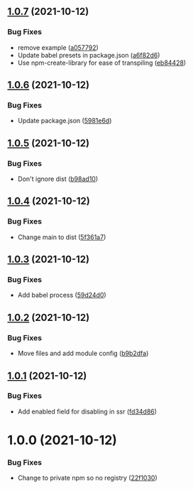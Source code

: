 ## [1.0.7](https://github.com/deliverynative/mqtt-next/compare/v1.0.6...v1.0.7) (2021-10-12)


### Bug Fixes

* remove example ([a057792](https://github.com/deliverynative/mqtt-next/commit/a05779228d6915660add657ecb1d0d929e8a5d6e))
* Update babel presets in package.json ([a6f82d6](https://github.com/deliverynative/mqtt-next/commit/a6f82d69d893d5170080c81b15fd4d5be3325d61))
* Use npm-create-library for ease of transpiling ([eb84428](https://github.com/deliverynative/mqtt-next/commit/eb84428b14d4f51b4f69a15aa371b0c8c0d18de0))

## [1.0.6](https://github.com/deliverynative/mqtt-next/compare/v1.0.5...v1.0.6) (2021-10-12)


### Bug Fixes

* Update package.json ([5981e6d](https://github.com/deliverynative/mqtt-next/commit/5981e6d1adfb951c46b4ee108d69001dad92ec2c))

## [1.0.5](https://github.com/deliverynative/mqtt-next/compare/v1.0.4...v1.0.5) (2021-10-12)


### Bug Fixes

* Don't ignore dist ([b98ad10](https://github.com/deliverynative/mqtt-next/commit/b98ad10cf4441c84b69ea068237f19ca448196db))

## [1.0.4](https://github.com/deliverynative/mqtt-next/compare/v1.0.3...v1.0.4) (2021-10-12)


### Bug Fixes

* Change main to dist ([5f361a7](https://github.com/deliverynative/mqtt-next/commit/5f361a75d298164968cee2209a1fa576e9237c71))

## [1.0.3](https://github.com/deliverynative/mqtt-next/compare/v1.0.2...v1.0.3) (2021-10-12)


### Bug Fixes

* Add babel process ([59d24d0](https://github.com/deliverynative/mqtt-next/commit/59d24d028d4c5b94429f1860e315901f49860e09))

## [1.0.2](https://github.com/deliverynative/mqtt-next/compare/v1.0.1...v1.0.2) (2021-10-12)


### Bug Fixes

* Move files and add module config ([b9b2dfa](https://github.com/deliverynative/mqtt-next/commit/b9b2dfa71c42ad1f11f15a113e235bbb16e09e49))

## [1.0.1](https://github.com/deliverynative/mqtt-next/compare/v1.0.0...v1.0.1) (2021-10-12)


### Bug Fixes

* Add enabled field for disabling in ssr ([fd34d86](https://github.com/deliverynative/mqtt-next/commit/fd34d869ac5e42dc9b399528a24cb2295d8c2359))

# 1.0.0 (2021-10-12)


### Bug Fixes

* Change to private npm so no registry ([22f1030](https://github.com/deliverynative/mqtt-next/commit/22f1030bb17e10edf28927b9e0c562e5294d3016))
